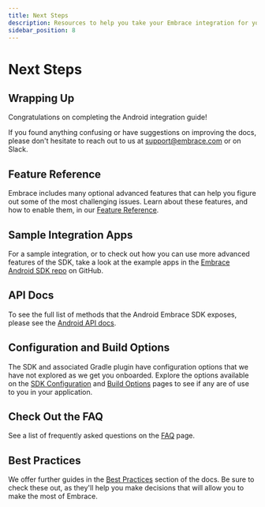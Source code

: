 ```yaml
---
title: Next Steps
description: Resources to help you take your Embrace integration for your Android application to the next level
sidebar_position: 8
---
```


# Next Steps

## Wrapping Up

Congratulations on completing the Android integration guide! 

If you found anything confusing or have suggestions on improving the docs,
please don't hesitate to reach out to us at [support@embrace.com](mailto:support@embrace.com) or on Slack.

## Feature Reference

Embrace includes many optional advanced features that can help you figure out some of 
the most challenging issues. Learn about these features, and how to enable them, in
our [Feature Reference](/android/features/).


## Sample Integration Apps

For a sample integration, or to check out how you can use more advanced features of the SDK, take a look at the example apps in the <a href="https://github.com/embrace-io/embrace-android-sdk/tree/main/examples/" target="_blank">Embrace Android SDK repo</a> on GitHub.

## API Docs

To see the full list of methods that the Android Embrace SDK exposes, please see the [Android API docs](/api/android/).

## Configuration and Build Options

The SDK and associated Gradle plugin have configuration options that we have not explored as we get you onboarded.
Explore the options available on the [SDK Configuration](/android/features/configuration-file/)
and [Build Options](/android/features/build-options) pages to see if any are of use to you in your
application.

## Check Out the FAQ

See a list of frequently asked questions on the [FAQ](/android/faq/) page.

## Best Practices

We offer further guides in the [Best Practices](/best-practices/) section of the docs.
Be sure to check these out, as they'll help you make decisions that will allow you to make the most of Embrace.
